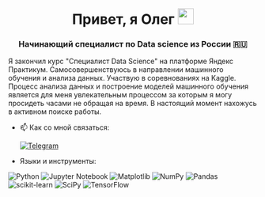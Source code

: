 <h1 align="center">Привет, я Олег</a> 
<img src="https://github.com/blackcater/blackcater/raw/main/images/Hi.gif" height="32"/></h1>
<h3 align="center">Начинающий специалист по Data science из России 🇷🇺</h3>
Я закончил курс "Специалист Data Science" на платформе Яндекс Практикум. Самосовершенствуюсь в направлении машинного обучения и анализа данных. Участвую в соревнованиях на Kaggle. Процесс анализа данных и построение моделей машинного обучения является для меня увлекательным процессом за которым я могу просидеть часами не обращая на время. В настоящий момент нахожусь в активном поиске работы.

- 📫 Как со мной связаться:


  [![Telegram](https://img.shields.io/badge/Telegram-2CA5E0?style=for-the-badge&logo=telegram&logoColor=white)](https://t.me/ZvOleg)

- Языки и инструменты:

![Python](https://img.shields.io/badge/python-3670A0?style=for-the-badge&logo=python&logoColor=ffdd54)
![Jupyter Notebook](https://img.shields.io/badge/jupyter-%23FA0F00.svg?style=for-the-badge&logo=jupyter&logoColor=white)
![Matplotlib](https://img.shields.io/badge/Matplotlib-%23ffffff.svg?style=for-the-badge&logo=Matplotlib&logoColor=black)
![NumPy](https://img.shields.io/badge/numpy-%23013243.svg?style=for-the-badge&logo=numpy&logoColor=white)
![Pandas](https://img.shields.io/badge/pandas-%23150458.svg?style=for-the-badge&logo=pandas&logoColor=white)
![scikit-learn](https://img.shields.io/badge/scikit--learn-%23F7931E.svg?style=for-the-badge&logo=scikit-learn&logoColor=white)
![SciPy](https://img.shields.io/badge/SciPy-%230C55A5.svg?style=for-the-badge&logo=scipy&logoColor=%white)
![TensorFlow](https://img.shields.io/badge/TensorFlow-%23FF6F00.svg?style=for-the-badge&logo=TensorFlow&logoColor=white)
